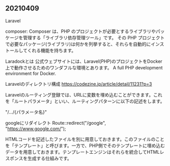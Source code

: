 ## 20210409
Laravel

composer: 
Composer は、PHP のプロジェクトが必要とするライブラリやパッケージを管理する「ライブラリ依存管理ツール」です。 その PHP プロジェクトで必要なパッケージ(ライブラリ)は何かを列挙すると、それらを自動的にインストールしてくれる機能を持ちます。

Laradockとは
公式ウェブサイトには、Laravel(PHP)のプロジェクトをDocker上で動作させるためのワンダフルな環境とあります。 A full PHP development environment for Docker.


Laravelのディレクトリ構成
https://codezine.jp/article/detail/11231?p=3


Laravelのルーティング登録では、URLに変数を埋め込むことができます。これを「ルートパラメータ」といい、ルーティングパターンに以下の記述をします。

"/…/{パラメータ名}"

googleにリダイレクト
Route::redirect("/google", "https://www.google.com/");


HTMLコードを記述したファイルを別に用意しておきます。このファイルのことを「テンプレート」と呼びます。一方で、PHP側でそのテンプレートに埋め込むデータを用意しておきます。テンプレートエンジンはそれらを統合してHTMLレスポンスを生成する仕組みです。